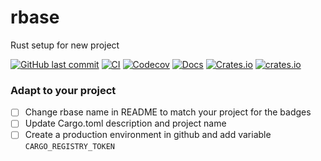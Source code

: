 # rbase
Rust setup for new project

[![GitHub last commit](https://img.shields.io/github/last-commit/lsh0x/fsmrs)](https://github.com/lsh0x/fsmrs/commits/main)
[![CI](https://github.com/lsh0x/fsmrs/workflows/CI/badge.svg)](https://github.com/lsh0x/fsmrs/actions)
[![Codecov](https://codecov.io/gh/lsh0x/fsmrs/branch/main/graph/badge.svg)](https://codecov.io/gh/lsh0x/fsmrs)
[![Docs](https://docs.rs/fsmrs/badge.svg)](https://docs.rs/fsmrs)
[![Crates.io](https://img.shields.io/crates/v/fsmrs.svg)](https://crates.io/crates/fsmrs)
[![crates.io](https://img.shields.io/crates/d/fsmrs)](https://crates.io/crates/fsmrs)


### Adapt to your project 

- [ ] Change rbase name in README to match your project for the badges
- [ ] Update Cargo.toml description and project name
- [ ] Create a production environment in github and add variable `CARGO_REGISTRY_TOKEN`
